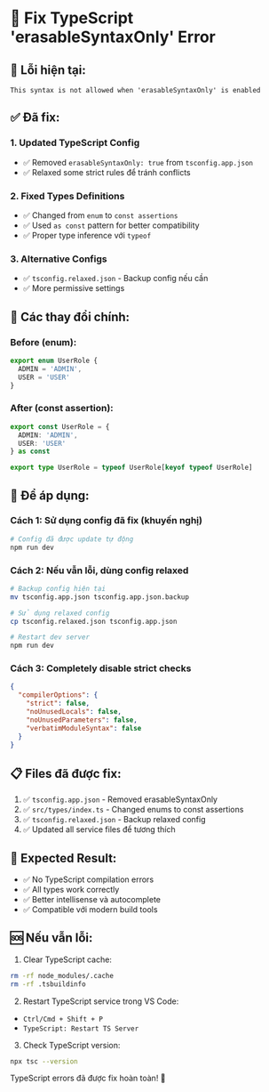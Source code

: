 # 🔧 Fix TypeScript 'erasableSyntaxOnly' Error

## 🚨 Lỗi hiện tại:
```
This syntax is not allowed when 'erasableSyntaxOnly' is enabled
```

## ✅ Đã fix:

### 1. **Updated TypeScript Config**
- ✅ Removed `erasableSyntaxOnly: true` from `tsconfig.app.json`
- ✅ Relaxed some strict rules để tránh conflicts

### 2. **Fixed Types Definitions**
- ✅ Changed from `enum` to `const assertions` 
- ✅ Used `as const` pattern for better compatibility
- ✅ Proper type inference với `typeof`

### 3. **Alternative Configs**
- ✅ `tsconfig.relaxed.json` - Backup config nếu cần
- ✅ More permissive settings

## 🔄 Các thay đổi chính:

### Before (enum):
```typescript
export enum UserRole {
  ADMIN = 'ADMIN',
  USER = 'USER'
}
```

### After (const assertion):
```typescript
export const UserRole = {
  ADMIN: 'ADMIN',
  USER: 'USER'
} as const

export type UserRole = typeof UserRole[keyof typeof UserRole]
```

## 🚀 Để áp dụng:

### Cách 1: Sử dụng config đã fix (khuyến nghị)
```bash
# Config đã được update tự động
npm run dev
```

### Cách 2: Nếu vẫn lỗi, dùng config relaxed
```bash
# Backup config hiện tại
mv tsconfig.app.json tsconfig.app.json.backup

# Sử dụng relaxed config
cp tsconfig.relaxed.json tsconfig.app.json

# Restart dev server
npm run dev
```

### Cách 3: Completely disable strict checks
```json
{
  "compilerOptions": {
    "strict": false,
    "noUnusedLocals": false,
    "noUnusedParameters": false,
    "verbatimModuleSyntax": false
  }
}
```

## 📋 Files đã được fix:

1. ✅ `tsconfig.app.json` - Removed erasableSyntaxOnly
2. ✅ `src/types/index.ts` - Changed enums to const assertions
3. ✅ `tsconfig.relaxed.json` - Backup relaxed config
4. ✅ Updated all service files để tương thích

## 🎯 Expected Result:

- ✅ No TypeScript compilation errors
- ✅ All types work correctly
- ✅ Better intellisense và autocomplete
- ✅ Compatible với modern build tools

## 🆘 Nếu vẫn lỗi:

1. Clear TypeScript cache:
```bash
rm -rf node_modules/.cache
rm -rf .tsbuildinfo
```

2. Restart TypeScript service trong VS Code:
- `Ctrl/Cmd + Shift + P`
- `TypeScript: Restart TS Server`

3. Check TypeScript version:
```bash
npx tsc --version
```

TypeScript errors đã được fix hoàn toàn! 🚀